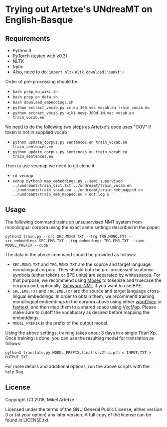 Trying out Artetxe's UNdreaMT on English-Basque
==================

Requirements
--------
- Python 3
- PyTorch (tested with v0.3)
- NLTK
- tqdm
- Also, need to do:
  `import nltk`
  `nltk.download('punkt')`

Order of pre-processing should be:

* `bash prep_eu_wiki.sh`
* `bash prep_en_data.sh`
* `bash download_embeddings.sh`
* `python extract_vocab.py cc.eu.300.vec vocab.eu train_vocab.eu`
* `python extract_vocab.py wiki-news-300d-1M.vec vocab.en train_vocab.en`

No need to do the following two steps as Artetxe's code uses "OOV" if token is not in supplied vocab
* `python update_corpus.py sentences.en train_vocab.en train_sentences.en`
* `python update_corpus.py sentences.eu train_vocab.eu train_sentences.eu`

Then to use vecmap we need to git clone it

* `cd vecmap`
* `nohup python3 map_embeddings.py --semi_supervised ../undreamt/train_dict.txt ../undreamt/train_vocab.en ../undreamt/train_vocab.eu ../undreamt/train_emb_mapped.en ../undreamt/train_emb_mapped.eu > out.log &`


Usage
--------

The following command trains an unsupervised NMT system from monolingual corpora using the exact same settings described in the paper:

```
python3 train.py --src SRC.MONO.TXT --trg TRG.MONO.TXT --src_embeddings SRC.EMB.TXT --trg_embeddings TRG.EMB.TXT --save MODEL_PREFIX --cuda
```

The data in the above command should be provided as follows:
- `SRC.MONO.TXT` and `TRG.MONO.TXT` are the source and target language monolingual corpora. They should both be pre-processed so atomic symbols (either tokens or BPE units) are separated by whitespaces. For that purpose, we recommend using [Moses](http://www.statmt.org/moses/) to tokenize and truecase the corpora and, optionally, [Subword-NMT](https://github.com/rsennrich/subword-nmt) if you want to use BPE.
- `SRC.EMB.TXT` and `TRG.EMB.TXT` are the source and target language cross-lingual embeddings. In order to obtain them, we recommend training monolingual embeddings in the corpora above using either [word2vec](https://github.com/tmikolov/word2vec) or [fasttext](https://github.com/facebookresearch/fastText), and then map them to a shared space using [VecMap](https://github.com/artetxem/vecmap). Please make sure to cutoff the vocabulary as desired before mapping the embeddings.
- `MODEL_PREFIX` is the prefix of the output model.

Using the above settings, training takes about 3 days in a single Titan Xp. Once training is done, you can use the resulting model for translation as follows:

```
python3 translate.py MODEL_PREFIX.final.src2trg.pth < INPUT.TXT > OUTPUT.TXT
```

For more details and additional options, run the above scripts with the `--help` flag.

License
-------

Copyright (C) 2018, Mikel Artetxe

Licensed under the terms of the GNU General Public License, either version 3 or (at your option) any later version. A full copy of the license can be found in LICENSE.txt.
